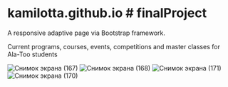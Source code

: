 # kamilotta.github.io  # finalProject
A responsive adaptive page via Bootstrap framework.


Сurrent programs, courses, 
   events, competitions and master classes for Ala-Too students





![Снимок экрана (167)](https://user-images.githubusercontent.com/100688832/208774356-d139caa6-4f57-4aad-962e-a55329e1875d.png)
![Снимок экрана (168)](https://user-images.githubusercontent.com/100688832/208774374-c83bafaf-4c9d-4eac-a470-73acb9ad2ba5.png)
![Снимок экрана (171)](https://user-images.githubusercontent.com/100688832/208774819-8db74adf-da97-40e9-b172-2a36b0a29da0.png)
![Снимок экрана (170)](https://user-images.githubusercontent.com/100688832/208774415-9083dd23-9cc4-41fd-a856-2134d51531a8.png)
